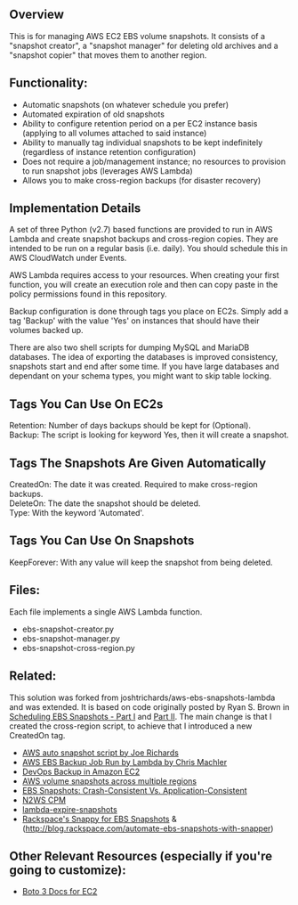 ## Overview

This is for managing AWS EC2 EBS volume snapshots. It consists of a "snapshot creator", a "snapshot manager" for deleting old archives and a "snapshot copier" that moves them to another region. 

## Functionality:

- Automatic snapshots (on whatever schedule you prefer)
- Automated expiration of old snapshots
- Ability to configure retention period on a per EC2 instance basis (applying to all volumes attached to said instance)
- Ability to manually tag individual snapshots to be kept indefinitely (regardless of instance retention configuration)
- Does not require a job/management instance; no resources to provision to run snapshot jobs (leverages AWS Lambda)
- Allows you to make cross-region backups (for disaster recovery)

## Implementation Details

A set of three Python (v2.7) based functions are provided to run in AWS Lambda and create snapshot backups and cross-region copies. They are intended to be run on a regular basis (i.e. daily). You should schedule this in AWS CloudWatch under Events. 

AWS Lambda requires access to your resources. When creating your first function, you will create an execution role and then can copy paste in the policy permissions found in this repository.  

Backup configuration is done through tags you place on EC2s. Simply add a tag 'Backup' with the value 'Yes' on instances that should have their volumes backed up.  

There are also two shell scripts for dumping MySQL and MariaDB databases. The idea of exporting the databases is improved consistency, snapshots start and end after some time. If you have large databases and dependant on your schema types, you might want to skip table locking.  

## Tags You Can Use On EC2s

Retention: Number of days backups should be kept for (Optional).  
Backup: The script is looking for keyword Yes, then it will create a snapshot.  

## Tags The Snapshots Are Given Automatically

CreatedOn: The date it was created. Required to make cross-region backups.  
DeleteOn: The date the snapshot should be deleted.  
Type: With the keyword 'Automated'.   

## Tags You Can Use On Snapshots

KeepForever: With any value will keep the snapshot from being deleted.

## Files:

Each file implements a single AWS Lambda function.

- ebs-snapshot-creator.py
- ebs-snapshot-manager.py
- ebs-snapshot-cross-region.py

## Related:

This solution was forked from joshtrichards/aws-ebs-snapshots-lambda and was extended. It is based on code originally posted by Ryan S. Brown in [Scheduling EBS Snapshots - Part I](https://serverlesscode.com/post/lambda-schedule-ebs-snapshot-backups/) and [Part II](https://serverlesscode.com/post/lambda-schedule-ebs-snapshot-backups-2/). The main change is that I created the cross-region script, to achieve that I 
introduced a new CreatedOn tag. 

- [AWS auto snapshot script by Joe Richards](https://github.com/viyh/aws-scripts/blob/master/lambda_autosnap.py)
- [AWS EBS Backup Job Run by Lambda by Chris Machler](http://www.evergreenitco.com/evergreenit-blog/2016/4/19/aws-ebs-backup-job-run-by-lambda)
- [DevOps Backup in Amazon EC2](https://medium.com/aws-activate-startup-blog/devops-backup-in-amazon-ec2-190c6fcce41b#.hyo4nyqur)
- [AWS volume snapshots across multiple regions](https://mattyboy.net/general/aws-volume-snapshots-across-multiple-regions/)
- [EBS Snapshots: Crash-Consistent Vs. Application-Consistent](http://www.n2ws.com/blog/ebs-snapshots-crash-consistent-vs-application-consistent.html)
- [N2WS CPM](http://www.n2ws.com/products-services/pricing-registration.html)
- [lambda-expire-snapshots](https://github.com/RideAmigosCorp/lambda-expire-snapshots)
- [Rackspace's Snappy for EBS Snapshots](https://github.com/rackerlabs/ebs_snapper) & (http://blog.rackspace.com/automate-ebs-snapshots-with-snapper)

## Other Relevant Resources (especially if you're going to customize):

- [Boto 3 Docs for EC2](https://boto3.readthedocs.io/en/latest/reference/services/ec2.html)

